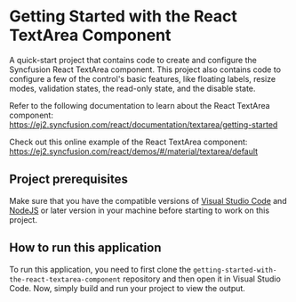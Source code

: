 # Getting Started with the React TextArea Component

A quick-start project that contains code to create and configure the Syncfusion React TextArea component. This project also contains code to configure a few of the control's basic features, like floating labels, resize modes, validation states, the read-only state, and the disable state.
 
Refer to the following documentation to learn about the React TextArea component: 
https://ej2.syncfusion.com/react/documentation/textarea/getting-started 

Check out this online example of the React TextArea component:
https://ej2.syncfusion.com/react/demos/#/material/textarea/default   

## Project prerequisites
Make sure that you have the compatible versions of [Visual Studio Code](https://code.visualstudio.com/download ) and [NodeJS](https://nodejs.org/en/download) or later version in your machine before starting to work on this project.

## How to run this application
To run this application, you need to first clone the `getting-started-with-the-react-textarea-component` repository and then open it in Visual Studio Code. Now, simply build and run your project to view the output.